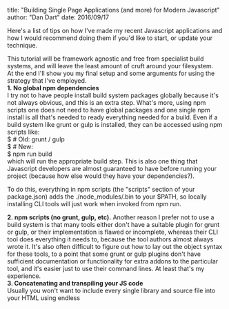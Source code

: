 title: "Building Single Page Applications (and more) for Modern Javascript"
author: "Dan Dart"
date: 2016/09/17

Here's a list of tips on how I've made my recent Javascript applications and how I would recommend doing them if you'd like to start, or update your technique.
<div>
</div><div>This tutorial will be framework agnostic and free from specialist build systems, and will leave the least amount of cruft around your filesystem.</div><div>
<div>At the end I'll show you my final setup and some arguments for using the strategy that I've employed.</div><div><b>
</b></div><div><b>1.&nbsp;No global npm dependencies</b></div></div><div><b>
</b></div><div><div>I try not to have people install build system packages globally because it's not always obvious, and this is an extra step. What's more, using npm scripts one does not need to have global packages and one single npm install&nbsp;is all that's needed to ready everything needed for a build. Even if a build system like grunt or gulp is installed, they can be accessed using npm scripts like:</div><div>
</div><div>$ # Old: grunt / gulp</div><div>$ # New:</div><div>$ npm run build</div><div>
</div><div>which will run the appropriate build step. This is also one thing that Javascript developers are almost guaranteed to have before running your project (because how else would they have your dependencies?).

To do this, everything in npm scripts (the "scripts" section of your package.json) adds the ./node_modules/.bin to your $PATH, so locally installing CLI tools will just work when invoked from npm run.</div><div><b>
</b></div><div><b>2.&nbsp;npm scripts (no grunt, gulp, etc).</b>
<b>
</b>Another reason I prefer not to use a build system is that many tools either don't have a suitable plugin for grunt or gulp, or their implementation is flawed or incomplete, whereas their CLI tool does everything it needs to, because the tool authors almost always wrote it. It's also often difficult to figure out how to lay out the object syntax for these tools, to a point that some grunt or gulp plugins don't have sufficient documentation or functionality for extra addons to the particular tool, and it's easier just to use their command lines. At least that's my experience.</div><div><b>
</b></div><div><b>3. Concatenating and transpiling your JS code</b></div><div><b>
</b>Usually you won't want to include every single library and source file into your HTML using endless <script></font> tags. If you've ever tried to concatenate them, you'll know that it pollutes your global variables a lot, and sometimes requires that you concatenate them in a certain order, so you'll end up having something like <font face="Courier New, Courier, monospace">00_begin.js</font>, <font face="Courier New, Courier, monospace">01_lib.js</font>, <font face="Courier New, Courier, monospace">99_end.js</font>, etc., and I think you'll agree that that's rather awkward. So wouldn't it be lovely to have everything be automatically included from your <font face="Courier New, Courier, monospace">index.js</font> file using imports (the new JS standard of require in Node)?

<b><br></b></div><div>

<b>4. Compiling your templates/HTML</b></div><div>

<b><br></b></div><div>

<b>5. Compiling your CSS</b></div><div>

<b><br></b></div><div>

<b>6. Minification</b>

<b><br></b>

<b>7. Caching resources</b></div><div>

<b><br></b></div><div>

<b>8. Watch steps</b></div><div>

<b><br></b></div><div>

<b>9. Testing</b></div><div>

<b><br></b></div><div>

Here's my final package.json:</div></div><div>

<br></div><div>

And here's my sample filesystem structure, if you'd like to try making it yourself:</div><div>

<br></div><div>

I've exported this sample structure to a GitHub repository, so you can clone it and use it for the base of your own project. Should I make a template generator? Is there anything you'd like me to cover in greater detail or make another post about? If so, please leave a comment!</div></script></div></div>

